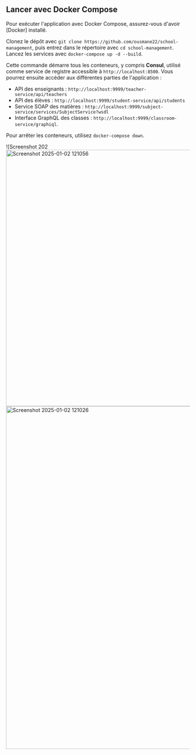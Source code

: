 ## Lancer avec Docker Compose

Pour exécuter l'application avec Docker Compose, assurez-vous d'avoir [Docker] installé. 

Clonez le dépôt avec `git clone https://github.com/ousmane22/school-management`, 
puis entrez dans le répertoire avec `cd school-management`. 
Lancez les services avec 
   `docker-compose up -d --build`. 

Cette commande démarre tous les conteneurs, y compris **Consul**, utilisé comme service de registre accessible à `http://localhost:8500`. Vous pourrez ensuite accéder aux différentes parties de l'application : 
- API des enseignants : `http://localhost:9999/teacher-service/api/teachers`
- API des élèves : `http://localhost:9999/student-service/api/students`
- Service SOAP des matières : `http://localhost:9999/subject-service/services/SubjectService?wsdl`
- Interface GraphQL des classes : `http://localhost:9999/classroom-service/graphiql`.

Pour arrêter les conteneurs, utilisez `docker-compose down`.

![Screenshot 202<img width="701" alt="Screenshot 2025-01-02 121056" src="https://github.com/user-attachments/assets/d2c686eb-c382-47eb-bc60-293ec336c3a3" />
<img width="937" alt="Screenshot 2025-01-02 121026" src="https://github.com/user-attachments/assets/5aaeb5c6-d830-41ca-aa41-f757f83a5356" />
